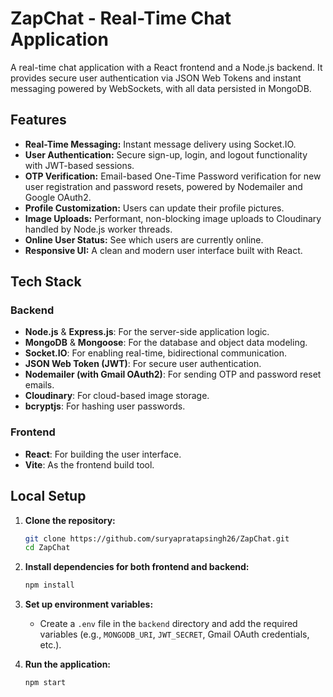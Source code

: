 # ZapChat - Real-Time Chat Application

A real-time chat application with a React frontend and a Node.js backend. It provides secure user authentication via JSON Web Tokens and instant messaging powered by WebSockets, with all data persisted in MongoDB.

## Features

- **Real-Time Messaging:** Instant message delivery using Socket.IO.
- **User Authentication:** Secure sign-up, login, and logout functionality with JWT-based sessions.
- **OTP Verification:** Email-based One-Time Password verification for new user registration and password resets, powered by Nodemailer and Google OAuth2.
- **Profile Customization:** Users can update their profile pictures.
- **Image Uploads:** Performant, non-blocking image uploads to Cloudinary handled by Node.js worker threads.
- **Online User Status:** See which users are currently online.
- **Responsive UI:** A clean and modern user interface built with React.

## Tech Stack

### Backend
- **Node.js** & **Express.js**: For the server-side application logic.
- **MongoDB** & **Mongoose**: For the database and object data modeling.
- **Socket.IO**: For enabling real-time, bidirectional communication.
- **JSON Web Token (JWT)**: For secure user authentication.
- **Nodemailer (with Gmail OAuth2)**: For sending OTP and password reset emails.
- **Cloudinary**: For cloud-based image storage.
- **bcryptjs**: For hashing user passwords.

### Frontend
- **React**: For building the user interface.
- **Vite**: As the frontend build tool.

## Local Setup

1.  **Clone the repository:**
    ```sh
    git clone https://github.com/suryapratapsingh26/ZapChat.git
    cd ZapChat
    ```

2.  **Install dependencies for both frontend and backend:**
    ```sh
    npm install
    ```

3.  **Set up environment variables:**
    - Create a `.env` file in the `backend` directory and add the required variables (e.g., `MONGODB_URI`, `JWT_SECRET`, Gmail OAuth credentials, etc.).

4.  **Run the application:**
    ```sh
    npm start
    ```